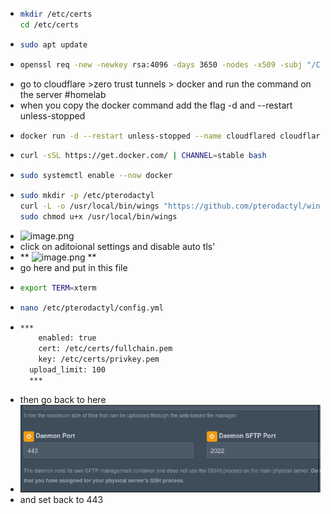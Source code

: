- ```bash 
  mkdir /etc/certs
  cd /etc/certs
  ```
- ```bash
  sudo apt update
  
  ```
- ```bash
  openssl req -new -newkey rsa:4096 -days 3650 -nodes -x509 -subj "/C=NA/ST=NA/L=NA/O=NA/CN=Generic SSL Certificate" -keyout privkey.pem -out fullchain.pem
  ```
- go to cloudflare >zero trust tunnels > docker and run the command on the server #homelab
- when you copy the docker command add the flag -d and --restart unless-stopped
- ```bash
  docker run -d --restart unless-stopped --name cloudflared cloudflare/cloudflared:latest tunnel --no-autoupdate run --token eyJhIjoiZWUyNWM4YTliZDQ3MDc5M2VlMDg3ZGFiYjE1ZjcwZmQiLCJ0IjoiYmY1N2Q3N2ItM2MyOS00OWRlLTk5ZjQtZGVhYWYzZmU0YzkxIiwicyI6Ik5qUm1aakU0WkRZdFpHUXhaQzAwTmpNMkxXSmpNVEV0TVdVeU5UazJaVGt5Wm1JMCJ9
  ```
- ```bash
  curl -sSL https://get.docker.com/ | CHANNEL=stable bash
  ```
- ```bash
  sudo systemctl enable --now docker
  ```
- ```bash
  sudo mkdir -p /etc/pterodactyl
  curl -L -o /usr/local/bin/wings "https://github.com/pterodactyl/wings/releases/latest/download/wings_linux_$([[ "$(uname -m)" == "x86_64" ]] && echo "amd64" || echo "arm64")"
  sudo chmod u+x /usr/local/bin/wings
  ```
- ![image.png](../assets/image_1737197562242_0.png)
- click on aditoional settings and disable auto tls'
- ** ![image.png](../assets/image_1737201204260_0.png) **
- go here and put in this file
- ```bash
  export TERM=xterm
  ```
- ```bash
  nano /etc/pterodactyl/config.yml
  ```
- ```bash
  ***
      enabled: true
      cert: /etc/certs/fullchain.pem
      key: /etc/certs/privkey.pem
    upload_limit: 100
    ***
  ```
- then go back to here
- ![image.png](../assets/image_1737201364789_0.png)
- and set back to 443